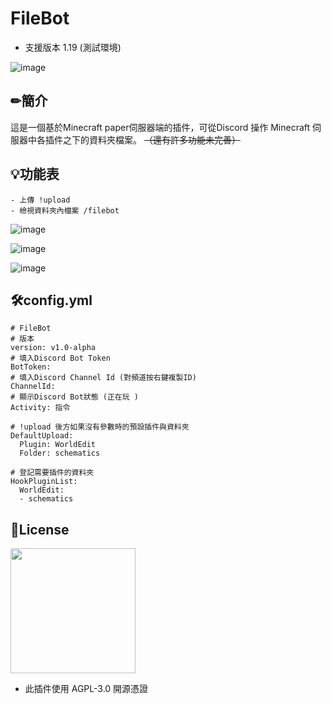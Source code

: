 # FileBot
- 支援版本 1.19 (測試環境)

![image](https://user-images.githubusercontent.com/42506064/206912671-ae78c84d-c4fb-4458-98c7-536aeaa1f590.png)




## ✏簡介
這是一個基於Minecraft paper伺服器端的插件，可從Discord 操作 Minecraft 伺服器中各插件之下的資料夾檔案。
~~（還有許多功能未完善）~~

## 💡功能表
```
- 上傳 !upload
- 檢視資料夾內檔案 /filebot
```

![image](https://user-images.githubusercontent.com/42506064/206912959-16dc0db8-8f35-4086-a4f2-249da8673bb5.png)

![image](https://user-images.githubusercontent.com/42506064/206912706-4f7b77c9-7d1c-491b-9b0e-b8bfbf1ac82c.png)

![image](https://user-images.githubusercontent.com/42506064/206912723-2fc5f325-bfe5-4ffd-9aca-8e2dbe92886a.png)

## 🛠config.yml 
```
# FileBot
# 版本
version: v1.0-alpha
# 填入Discord Bot Token
BotToken: 
# 填入Discord Channel Id (對頻道按右鍵複製ID)
ChannelId: 
# 顯示Discord Bot狀態 (正在玩 )
Activity: 指令 

# !upload 後方如果沒有參數時的預設插件與資料夾
DefaultUpload:
  Plugin: WorldEdit
  Folder: schematics

# 登記需要插件的資料夾
HookPluginList:
  WorldEdit:
  - schematics
```

## 📃License

<img src = https://user-images.githubusercontent.com/42506064/206913125-5738b786-9e4d-47a4-b9cf-ba89614c6c42.png width=200>

- 此插件使用 AGPL-3.0 開源憑證
